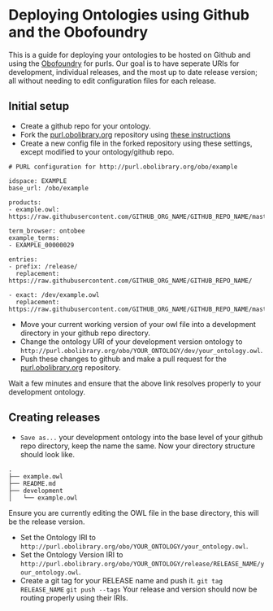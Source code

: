 # Deploying Ontologies using Github and the Obofoundry
This is a guide for deploying your ontologies to be hosted on Github and using the [Obofoundry](http://www.obofoundry.org/) for purls.
Our goal is to have seperate URIs for development, individual releases, and the most up to date release version; all without needing to edit configuration files for each release.

## Initial setup
* Create a github repo for your ontology.
* Fork the [purl.obolibrary.org](https://github.com/OBOFoundry/purl.obolibrary.org) repository using [these instructions](https://github.com/OBOFoundry/purl.obolibrary.org)
* Create a new config file in the forked repository using these settings, except modified to your ontology/github repo.

```
# PURL configuration for http://purl.obolibrary.org/obo/example

idspace: EXAMPLE
base_url: /obo/example

products:
- example.owl: https://raw.githubusercontent.com/GITHUB_ORG_NAME/GITHUB_REPO_NAME/master/example.owl

term_browser: ontobee
example_terms:
- EXAMPLE_00000029

entries:
- prefix: /release/
  replacement: https://raw.githubusercontent.com/GITHUB_ORG_NAME/GITHUB_REPO_NAME/
  
- exact: /dev/example.owl
  replacement: https://raw.githubusercontent.com/GITHUB_ORG_NAME/GITHUB_REPO_NAME/master/development/example.owl
```
* Move your current working version of your owl file into a development directory in your github repo directory.
* Change the ontology URI of your development version ontology to `http://purl.obolibrary.org/obo/YOUR_ONTOLOGY/dev/your_ontology.owl`.
* Push these changes to github and make a pull request for the [purl.obolibrary.org](https://github.com/OBOFoundry/purl.obolibrary.org) repository.

Wait a few minutes and ensure that the above link resolves properly to your development ontology.

## Creating releases
* `Save as...` your development ontology into the base level of your github repo directory, keep the name the same.
Now your directory structure should look like.
```
.
├── example.owl
├── README.md
├── development
│   └── example.owl
```
Ensure you are currently editing the OWL file in the base directory, this will be the release version.
* Set the Ontology IRI to `http://purl.obolibrary.org/obo/YOUR_ONTOLOGY/your_ontology.owl`.
* Set the Ontology Version IRI to `http://purl.obolibrary.org/obo/YOUR_ONTOLOGY/release/RELEASE_NAME/your_ontology.owl`.
* Create a git tag for your RELEASE name and push it.
`git tag RELEASE_NAME`
`git push --tags`
Your release and version should now be routing properly using their IRIs.
